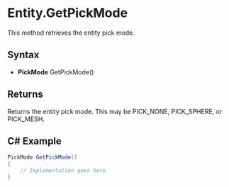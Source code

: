 # Entity.GetPickMode

This method retrieves the entity pick mode.

## Syntax

- **PickMode** GetPickMode()

## Returns

Returns the entity pick mode. This may be PICK_NONE, PICK_SPHERE, or PICK_MESH.

## C# Example

```csharp
PickMode GetPickMode()
{
    // Implementation goes here
}
```